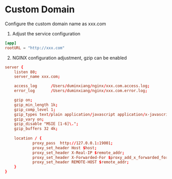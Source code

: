 # Custom Domain

Configure the custom domain name as xxx.com

1. Adjust the service configuration

```toml
[app]
rootURL = "http://xxx.com"
```

2. NGINX configuration adjustment, gzip can be enabled

```conf
server {
    listen 80;
    server_name xxx.com;

    access_log      /Users/duminxiang/nginx/xxx.com.access.log;
    error_log       /Users/duminxiang/nginx/xxx.com.error.log;

    gzip on;
    gzip_min_length 1k;
    gzip_comp_level 1;
    gzip_types text/plain application/javascript application/x-javascript text/css application/xml text/javascript application/x-httpd-php image/jpeg image/gif image/png application/vnd.ms-fontobject font/ttf font/opentype font/x-woff image/svg+xml;
    gzip_vary on;
    gzip_disable "MSIE [1-6]\.";
    gzip_buffers 32 4k;
    
    location / {       
            proxy_pass  http://127.0.0.1:19001; 
            proxy_set_header Host $host;
            proxy_set_header X-Real-IP $remote_addr; 
            proxy_set_header X-Forwarded-For $proxy_add_x_forwarded_for;
            proxy_set_header REMOTE-HOST $remote_addr;
    }
}
```
